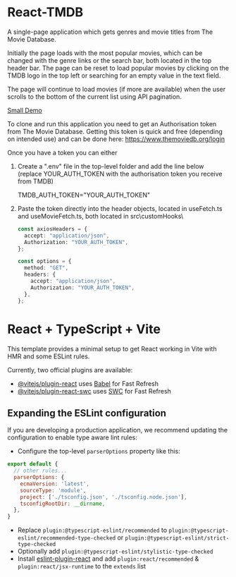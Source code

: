 # React-TMDB
A single-page application which gets genres and movie titles from The Movie Database.

Initially the page loads with the most popular movies, which can be changed with the genre links or the search bar, both located in the top header bar. 
The page can be reset to load popular movies by clicking on the TMDB logo in the top left or searching for an empty value in the text field. 

The page will continue to load movies (if more are available) when the user scrolls to the bottom of the current list using API pagination. 

[Small Demo](https://www.loom.com/share/76588e9442c04019897903cc9f585e2f?sid=e8f75c6a-0313-413e-b321-2d54162f7137)

To clone and run this application you need to get an Authorisation token from The Movie Database. 
Getting this token is quick and free (depending on intended use) and can be done here: https://www.themoviedb.org/login

Once you have a token you can either 
  1. Create a ".env" file in the top-level folder and add the line below (replace YOUR_AUTH_TOKEN with the authorisation token you receive from TMDB)
      
      TMDB_AUTH_TOKEN="YOUR_AUTH_TOKEN"

  2. Paste the token directly into the header objects, located in useFetch.ts and useMovieFetch.ts, both located in src\customHooks\

      ```useMovieFetch.ts
      const axiosHeaders = {
        accept: "application/json",
        Authorization: "YOUR_AUTH_TOKEN",
      };
      ```

      ```useFetch.ts
      const options = {
        method: "GET",
        headers: {
          accept: "application/json",
          Authorization: "YOUR_AUTH_TOKEN",
        },
      };
      ```

# React + TypeScript + Vite

This template provides a minimal setup to get React working in Vite with HMR and some ESLint rules.

Currently, two official plugins are available:

- [@vitejs/plugin-react](https://github.com/vitejs/vite-plugin-react/blob/main/packages/plugin-react/README.md) uses [Babel](https://babeljs.io/) for Fast Refresh
- [@vitejs/plugin-react-swc](https://github.com/vitejs/vite-plugin-react-swc) uses [SWC](https://swc.rs/) for Fast Refresh

## Expanding the ESLint configuration

If you are developing a production application, we recommend updating the configuration to enable type aware lint rules:

- Configure the top-level `parserOptions` property like this:

```js
export default {
  // other rules...
  parserOptions: {
    ecmaVersion: 'latest',
    sourceType: 'module',
    project: ['./tsconfig.json', './tsconfig.node.json'],
    tsconfigRootDir: __dirname,
  },
}
```

- Replace `plugin:@typescript-eslint/recommended` to `plugin:@typescript-eslint/recommended-type-checked` or `plugin:@typescript-eslint/strict-type-checked`
- Optionally add `plugin:@typescript-eslint/stylistic-type-checked`
- Install [eslint-plugin-react](https://github.com/jsx-eslint/eslint-plugin-react) and add `plugin:react/recommended` & `plugin:react/jsx-runtime` to the `extends` list
